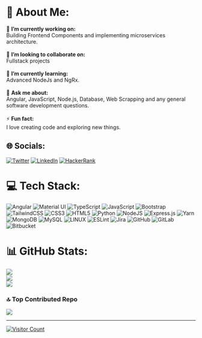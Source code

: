 # 💫 About Me:
🔭 **I’m currently working on:**  <br>Building Frontend Components and implementing microservices architecture.<br><br>👯 **I’m looking to collaborate on:**  <br>Fullstack projects<br><br>🌱 **I’m currently learning:**  <br>Advanced NodeJs and NgRx.<br><br>💬 **Ask me about:**  <br>Angular, JavaScript, Node.js, Database, Web Scrapping and any general software development questions.<br><br>⚡ **Fun fact:**  <br>I love creating code and exploring new things.


## 🌐 Socials:
[![Twitter](https://img.shields.io/badge/Twitter-%231DA1F2.svg?logo=Twitter&logoColor=white)](https://twitter.com/ujjawal_shrivas) [![LinkedIn](https://img.shields.io/badge/LinkedIn-%230077B5.svg?logo=linkedin&logoColor=white)](https://linkedin.com/in/ujjawalsh99) [![HackerRank](https://img.shields.io/badge/-Hackerrank-2EC866?style=for-the-badge&logo=HackerRank&logoColor=white)](https://www.hackerrank.com/ujjawalsh99) 

# 💻 Tech Stack:
![Angular](https://img.shields.io/badge/Angular-DD0031?style=for-the-badge&logo=angular&logoColor=white) ![Material UI](https://img.shields.io/badge/Material%20UI-007FFF?style=for-the-badge&logo=mui&logoColor=white) ![TypeScript](https://img.shields.io/badge/typescript-%23007ACC.svg?style=for-the-badge&logo=typescript&logoColor=white) ![JavaScript](https://img.shields.io/badge/javascript-%23323330.svg?style=for-the-badge&logo=javascript&logoColor=%23F7DF1E) ![Bootstrap](https://img.shields.io/badge/bootstrap-%23563D7C.svg?style=for-the-badge&logo=bootstrap&logoColor=white) ![TailwindCSS](https://img.shields.io/badge/tailwindcss-%2338B2AC.svg?style=for-the-badge&logo=tailwind-css&logoColor=white) ![CSS3](https://img.shields.io/badge/css3-%231572B6.svg?style=for-the-badge&logo=css3&logoColor=white) ![HTML5](https://img.shields.io/badge/html5-%23E34F26.svg?style=for-the-badge&logo=html5&logoColor=white) ![Python](https://img.shields.io/badge/python-3670A0?style=for-the-badge&logo=python&logoColor=ffdd54) ![NodeJS](https://img.shields.io/badge/node.js-6DA55F?style=for-the-badge&logo=node.js&logoColor=white) ![Express.js](https://img.shields.io/badge/express.js-%23404d59.svg?style=for-the-badge&logo=express&logoColor=%2361DAFB) ![Yarn](https://img.shields.io/badge/yarn-%232C8EBB.svg?style=for-the-badge&logo=yarn&logoColor=white) ![MongoDB](https://img.shields.io/badge/MongoDB-%234ea94b.svg?style=for-the-badge&logo=mongodb&logoColor=white) ![MySQL](https://img.shields.io/badge/mysql-%2300f.svg?style=for-the-badge&logo=mysql&logoColor=white) ![LINUX](https://img.shields.io/badge/Linux-FCC624?style=for-the-badge&logo=linux&logoColor=black) ![ESLint](https://img.shields.io/badge/ESLint-4B3263?style=for-the-badge&logo=eslint&logoColor=white) ![Jira](https://img.shields.io/badge/jira-%230A0FFF.svg?style=for-the-badge&logo=jira&logoColor=white) ![GitHub](https://img.shields.io/badge/GitHub-100000?style=for-the-badge&logo=github&logoColor=white) ![GitLab](https://img.shields.io/badge/GitLab-330F63?style=for-the-badge&logo=gitlab&logoColor=white) ![Bitbucket](https://img.shields.io/badge/Bitbucket-0747a6?style=for-the-badge&logo=bitbucket&logoColor=white)
# 📊 GitHub Stats:
![](https://github-readme-stats.vercel.app/api?username=ujjawalsh99&theme=dark&hide_border=false&include_all_commits=false&count_private=false)<br/>
![](https://github-readme-streak-stats.herokuapp.com/?user=ujjawalsh99&theme=dark&hide_border=false)<br/>
![](https://github-readme-stats.vercel.app/api/top-langs/?username=ujjawalsh99&theme=dark&hide_border=false&include_all_commits=false&count_private=true&layout=compact)

### 🔝 Top Contributed Repo
![](https://github-contributor-stats.vercel.app/api?username=ujjawalsh99&limit=5&theme=tokyonight&combine_all_yearly_contributions=true)

---
[![Visitor Count](https://visitcount.itsvg.in/api?id=ujjawalsh99&icon=0&color=0)](https://visitcount.itsvg.in)

<!-- Proudly created with GPRM ( https://gprm.itsvg.in ) -->
